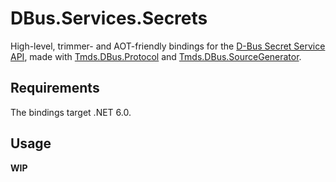 # DBus.Services.Secrets

High-level, trimmer- and AOT-friendly bindings for the [D-Bus Secret Service API](https://specifications.freedesktop.org/secret-service/latest/), made with [Tmds.DBus.Protocol](https://github.com/tmds/Tmds.DBus) and [Tmds.DBus.SourceGenerator](https://github.com/affederaffe/Tmds.DBus.SourceGenerator).

## Requirements

The bindings target .NET 6.0.

## Usage

**WIP**
